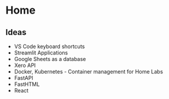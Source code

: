 
# Home

## Ideas 

- VS Code keyboard shortcuts 
- Streamlit Applications 
- Google Sheets as a database 
- Xero API 
- Docker, Kubernetes - Container management for Home Labs
- FastAPI 
- FastHTML 
- React 

